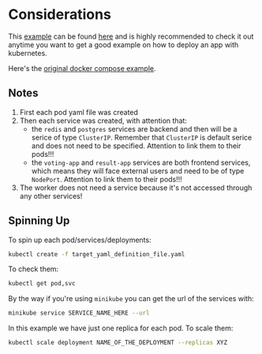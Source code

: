 # Considerations

This [example](https://github.com/kodekloudhub/example-voting-app/tree/master/k8s-specifications) can be found [here](https://kodekloud.com/courses/kubernetes-for-the-absolute-beginners-hands-on/)
and is highly recommended to check it out anytime you want to get a good
example on how to deploy an app with kubernetes.

Here's the [original docker compose example](https://github.com/dockersamples/example-voting-app).

## Notes

1. First each pod yaml file was created
2. Then each service was created, with attention that:
    - the `redis` and `postgres` services are backend and
    then will be a serice of type `ClusterIP`. Remember that
    `ClusterIP` is default serice and does not need to be specified.
    Attention to link them to their pods!!!
    - the `voting-app` and `result-app` services are both frontend
    services, which means they will face external users and need to be
    of type `NodePort`. Attention to link them to their pods!!!
3. The worker does not need a service because it's not accessed through
any other services!

## Spinning Up

To spin up each pod/services/deployments:

```bash
kubectl create -f target_yaml_definition_file.yaml
```

To check them:

```bash
kubectl get pod,svc
```

By the way if you're using `minikube` you can get the url of the services with:

```bash
minikube service SERVICE_NAME_HERE --url
```

In this example we have just one replica for each pod. To scale them:

```bash
kubectl scale deployment NAME_OF_THE_DEPLOYMENT --replicas XYZ
```
